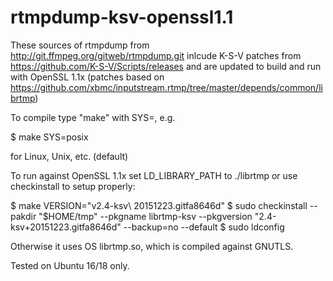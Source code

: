 # rtmpdump-ksv-openssl1.1

These sources of rtmpdump from http://git.ffmpeg.org/gitweb/rtmpdump.git inlcude K-S-V patches from https://github.com/K-S-V/Scripts/releases and are updated to build and run with OpenSSL 1.1x (patches based on https://github.com/xbmc/inputstream.rtmp/tree/master/depends/common/librtmp)

To compile type "make" with SYS=<platform name>, e.g.

  $ make SYS=posix

for Linux, Unix, etc. (default)

To run against OpenSSL 1.1x set LD_LIBRARY_PATH to ./librtmp or use checkinstall to setup properly:

  $ make VERSION="v2.4-ksv\ 20151223.gitfa8646d"
  $ sudo checkinstall --pakdir "$HOME/tmp" --pkgname librtmp-ksv --pkgversion "2.4-ksv+20151223.gitfa8646d" --backup=no --default
  $ sudo ldconfig
  
Otherwise it uses OS librtmp.so, which is compiled against GNUTLS.

Tested on Ubuntu 16/18 only.
